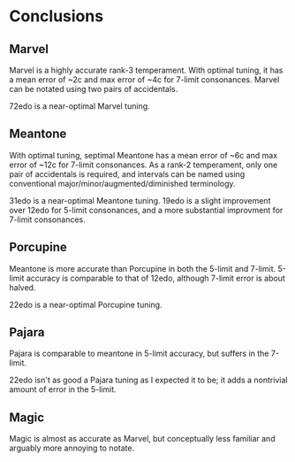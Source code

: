 # Conclusions

## Marvel

Marvel is a highly accurate rank-3 temperament. With optimal tuning, it has a mean error of ~2c and max error of ~4c for 7-limit consonances. Marvel can be notated using two pairs of accidentals.

72edo is a near-optimal Marvel tuning.

## Meantone

With optimal tuning, septimal Meantone has a mean error of ~6c and max error of ~12c for 7-limit consonances. As a rank-2 temperament, only one pair of accidentals is required, and intervals can be named using conventional major/minor/augmented/diminished terminology.

31edo is a near-optimal Meantone tuning. 19edo is a slight improvement over 12edo for 5-limit consonances, and a more substantial improvment for 7-limit consonances.

## Porcupine

Meantone is more accurate than Porcupine in both the 5-limit and 7-limit. 5-limit accuracy is comparable to that of 12edo, although 7-limit error is about halved.

22edo is a near-optimal Porcupine tuning.

## Pajara

Pajara is comparable to meantone in 5-limit accuracy, but suffers in the 7-limit.

22edo isn't as good a Pajara tuning as I expected it to be; it adds a nontrivial amount of error in the 5-limit.

## Magic

Magic is almost as accurate as Marvel, but conceptually less familiar and arguably more annoying to notate.

